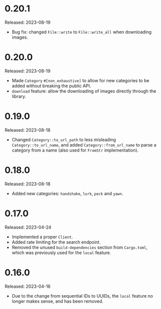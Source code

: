 # 0.20.1

Released: 2023-08-19

- Bug fix: changed `File::write` to `File::write_all` when downloading images.

# 0.20.0

Released: 2023-08-19

- Made `Category` `#[non_exhaustive]` to allow for new categories to be added
  without breaking the public API.
- `download` feature: allow the downloading of images directly
  through the library.

# 0.19.0

Released: 2023-08-18

- Changed `Category::to_url_path` to less misleading `Category::to_url_name`,
  and added `Category::from_url_name` to parse a category from a name (also
  used for `FromStr` implementation).

# 0.18.0

Released: 2023-08-18

- Added new categories: `handshake`, `lurk`, `peck` and `yawn`.

# 0.17.0

Released: 2023-04-24

- Implemented a proper `Client`.
- Added rate limiting for the search endpoint.
- Removed the unused `build-dependencies` section from `Cargo.toml`,
  which was previously used for the `local` feature.

# 0.16.0

Released: 2023-04-16

- Due to the change from sequential IDs to UUIDs, the `local`
  feature no longer makes sense, and has been removed.